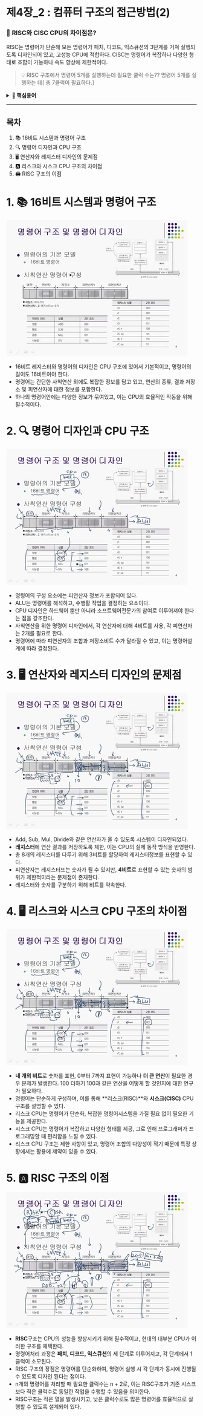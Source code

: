 # **제4장\_2 : 컴퓨터 구조의 접근방법(2)**

### 📌 **RISC와 CISC CPU의 차이점은?**

RISC는 명령어가 단순해 모든 명령어가 패치, 디코드, 익스큐션의 3단계를 거쳐 실행되도록 디자인되어 있고, 고성능 CPU에 적합하다. CISC는 명령어가 복잡하나 다양한 형태로 조합이 가능하나 속도 향상에 제한적이다.

> 💡 RISC 구조에서 명령어 5개를 실행하는데 필요한 쿨럭 수는??
> 명령어 5개를 실행하는 데[ 총 7클럭이 필요하다.]

<details>
<summary><strong>📌 핵심용어</summary></strong>

### ✅ 레지스터

- CPU안에 있는 아주 작은 저장 공간. CPU가 데이터를 꺼내 쓰고 저장할 수 있도록 도와준다.

---

### ✅ 16비트 시스템

- 컴퓨터가 한 번에 처리할 수 있는 데이터의 크기가 16비트라는 의미.

---

### ✅ 명령어

- 컴퓨터에게 무엇을 해라라고 지시하는 코드, 상세 설명서이다.

---

</details>

---

## 목차

1. 📚 16비트 시스템과 명령어 구조
2. 🔍 명령어 디자인과 CPU 구조
3. 🖥️ 연산자와 레지스터 디자인의 문제점
4. 🅰️ 리스크와 시스크 CPU 구조의 차이점
5. 🖨️ RISC 구조의 이점

# 1. 📚 16비트 시스템과 명령어 구조

![alt text](image-3.png)

- 16비트 레지스터와 명령어의 디자인은 CPU 구조에 있어서 기본적이고, 명령어의 길이도 16비트여야 한다.
- 명령어는 간단한 사칙연산 외에도 복잡한 정보를 담고 있고, 연산의 종류, 결과 저장소 및 피연산자에 대한 정보를 포함한다.
- 하나의 명령어안에는 다양한 정보가 묶여있고, 이는 CPU의 효율적인 작동을 위해 필수적이다.

# 2. 🔍 명령어 디자인과 CPU 구조

![alt text](image-5.png)

- 명령어의 구성 요소에는 피연산자 정보가 포함되어 있다.
- ALU는 명령어를 해석하고, 수행활 작업을 결정하는 요소이다.
- CPU 디자인은 하드웨어 뿐만 아니라 소프트웨어전문가의 참여로 이루어져야 한다는 점을 강조한다.
- 사칙연산을 위한 명령어 디자인에서, 각 연산자에 대해 4비트를 사용, 각 피연산자는 2개를 필요로 한다.
- 명령어에 따라 피연산자의 조합과 저장소비트 수가 달라질 수 있고, 이는 명령어설계에 따라 결정된다.

# 3. 🖥️ 연산자와 레지스터 디자인의 문제점

![alt text](image-6.png)

- Add, Sub, Mul, Divide와 같은 연산자가 올 수 있도록 시스템이 디자인되었다.
- **레지스터**에 연산 결과를 저장하도록 제한, 이는 CPU의 실제 동작 방식을 반영한다.
- 총 8개의 레지스터를 다루기 위해 3비트를 할당하여 레지스터정보를 표현할 수 있다.
- 피연산자는 레지스터또는 숫자가 될 수 있지만, **4비트**로 표현할 수 있는 숫자의 범위가 제한적이라는 문제점이 존재한다.
- 레지스터와 숫자를 구분하기 위해 비트를 약속한다.

# 4. 🖥️ 리스크와 시스크 CPU 구조의 차이점

![alt text](image-6.png)

- **네 개의 비트**로 숫자를 표현, 0부터 7까지 표현이 가능하나 **더 큰 연산**이 필요한 경우 문제가 발생한다. 100 더하기 100과 같은 연산을 어떻게 할 것인지에 대한 연구가 필요하다.
- 명령어는 단순하게 구성하며, 이를 통해 **리스크(RISC)**와 **시스크(CISC)** CPU구조를 설명할 수 있다.
- 리스크 CPU는 명령어가 단순화, 복잡한 명령어시스템을 가질 필요 없이 필요한 기능을 제공한다.
- 시스크 CPU는 명령어가 복잡하고 다양한 형태를 제공, 그로 인해 프로그래머가 프로그래밍할 때 편리함을 느낄 수 있다.
- 리스크 CPU 구조는 제한 사항이 있고, 명령어 조합의 다양성이 적기 때문에 특정 상황에서는 활용에 제약이 있을 수 있다.

# 5. 🅰️ RISC 구조의 이점

![alt text](image-7.png)

- **RISC**구조는 CPU의 성능을 향상시키기 위해 필수적이고, 현대의 대부분 CPU가 이러한 구조를 채택한다.
- 명령어처리 과정은 **패치, 디코드, 익스큐션**의 세 단계로 이루어지고, 각 단계에서 1클럭이 소모된다.
- RISC 구조의 장점은 명령어를 단순화하여, 명령어 실행 시 각 단계가 동시에 진행될 수 있도록 디자인 된다는 점이다.
- n개의 명령어를 처리할 때 필요한 클럭수는 n + 2로, 이는 RISC구조가 기존 시스크보다 적은 클럭수로 동일한 작업을 수행할 수 있음을 의미한다.
- RISC구조는 적은 열을 발생시키고, 낮은 클럭수로도 많은 명령어를 효율적으로 실행할 수 있도록 설계되어 있다.
